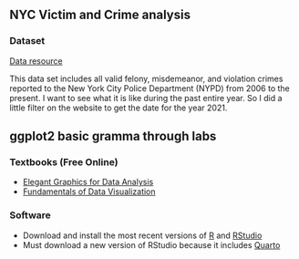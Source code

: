 
## NYC Victim and Crime analysis
### Dataset

[Data resource](https://data.cityofnewyork.us/Public-Safety/NYPD-Complaint-Data-Historic/qgea-i56i?ref=hackernoon.com)

This data set includes all valid felony, misdemeanor, and violation crimes reported to the New York City Police Department (NYPD) from 2006 to the present. 
I want to see what it is like during the past entire year. So I did a little filter on the website to get the date for the year 2021.


## ggplot2 basic gramma through labs
### Textbooks (Free Online)
- [Elegant Graphics for Data Analysis](https://ggplot2-book.org/index.html)
- [Fundamentals of Data Visualization](https://clauswilke.com/dataviz/)

### Software 
- Download and install the most recent versions of [R](https://cran.rstudio.com/)  and [RStudio](https://posit.co/download/rstudio-desktop/#download)
- Must download a new version of RStudio because it includes [Quarto](https://quarto.org/)

